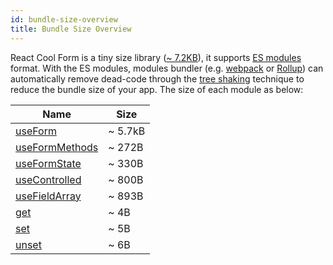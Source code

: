 ```yaml
---
id: bundle-size-overview
title: Bundle Size Overview
---
```


React Cool Form is a tiny size library ([~ 7.2KB](https://bundlephobia.com/result?p=react-cool-form)), it supports [ES modules](https://hacks.mozilla.org/2018/03/es-modules-a-cartoon-deep-dive) format. With the ES modules, modules bundler (e.g. [webpack](https://webpack.js.org) or [Rollup](https://rollupjs.org/guide)) can automatically remove dead-code through the [tree shaking](https://developer.mozilla.org/en-US/docs/Glossary/Tree_shaking) technique to reduce the bundle size of your app. The size of each module as below:

| Name                                                | Size    |
| --------------------------------------------------- | ------- |
| [useForm](../api-reference/use-form)                | ~ 5.7kB |
| [useFormMethods](../api-reference/use-form-methods) | ~ 272B  |
| [useFormState](../api-reference/use-form-state)     | ~ 330B  |
| [useControlled](../api-reference/use-controlled)    | ~ 800B  |
| [useFieldArray](../api-reference/use-field-array)   | ~ 893B  |
| [get](../api-reference/utility-functions#get)       | ~ 4B    |
| [set](../api-reference/utility-functions#set)       | ~ 5B    |
| [unset](../api-reference/utility-functions#unset)   | ~ 6B    |
